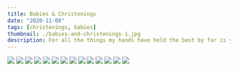 ```yaml
---
title: Babies & Christenings
date: "2020-11-08"
tags: [christenings, babies]
thumbnail: ./babies-and-christenings-1.jpg
description: For all the things my hands have held the best by far is you.
---
```


![](./babies-and-christenings-2.jpg)
![](./babies-and-christenings-3.jpg)
![](./babies-and-christenings-4.jpg)
![](./babies-and-christenings-5.jpg)
![](./babies-and-christenings-6.jpg)
![](./babies-and-christenings-7.jpg)
![](./babies-and-christenings-8.jpg)
![](./babies-and-christenings-9.jpg)
![](./babies-and-christenings-10.jpg)
![](./babies-and-christenings-11.jpg)
![](./babies-and-christenings-12.jpg)
![](./babies-and-christenings-13.jpg)
![](./babies-and-christenings-14.jpg)
![](./babies-and-christenings-15.jpg)
